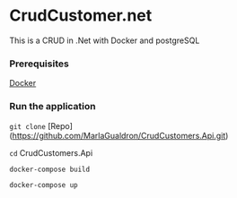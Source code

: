 # CrudCustomer.net

This is a CRUD in .Net with Docker and postgreSQL

### Prerequisites

[Docker](https://www.docker.com/get-started/)

### Run the application

`git clone` [Repo] (https://github.com/MarlaGualdron/CrudCustomers.Api.git)

`cd` CrudCustomers.Api

`docker-compose build`

`docker-compose up`

